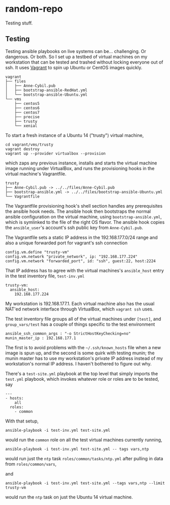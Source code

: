 # random-repo
Testing stuff.
## Testing

Testing ansible playbooks on live systems can be... challenging. Or dangerous.  Or both. So I set up a testbed of virtual machines on my workstation that can be tested and trashed without locking everyone out of ssh.  It uses [Vagrant](https://www.vagrantup.com/) to spin up Ubuntu or CentOS images quickly.

    vagrant
    ├── files
    │   ├── Anne-Cybil.pub
    │   ├── bootstrap-ansible-RedHat.yml
    │   └── bootstrap-ansible-Ubuntu.yml
    └── vms
        ├── centos5
        ├── centos6
        ├── centos7
        ├── precise
        ├── trusty
        └── xenial

To start a fresh instance of a Ubuntu 14 ("trusty") virtual machine,

    cd vagrant/vms/trusty
    vagrant destroy 
    vagrant up --provider virtualbox --provision
    
which zaps any previous instance, installs and starts the virtual machine image running under VirtualBox, and runs the provisioning hooks in the virtual machine's Vagrantfile.

    trusty
    ├── Anne-Cybil.pub -> ../../files/Anne-Cybil.pub
    ├── bootstrap-ansible.yml -> ../../files/bootstrap-ansible-Ubuntu.yml
    └── Vagrantfile

The Vagrantfile provisioning hook's shell section handles any prerequisites the ansible hook needs. The ansible hook then bootstraps the normal ansible configuration on the virtual machine, using `bootstrap-ansible.yml`, which is symlinked to the file of the right OS flavor.  The ansible hook copies the `ansible_user`'s account's ssh public key from `Anne-Cybil.pub`.

The Vagrantfile sets a static IP address in the 192.168.177.0/24 range and also a unique forwarded port for vagrant's ssh connection

    config.vm.define "trusty-vm"
    config.vm.network "private_network", ip: "192.168.177.224"
    config.vm.network "forwarded_port", id: "ssh", guest:22, host:2224
    
That IP address has to agree with the virtual machines's `ansible_host` entry in the test inventory file, `test-inv.yml`

    trusty-vm:
      ansible_host:
        192.168.177.224

My workstation is 192.168.177.1.  Each virtual machine also has the usual NAT'ed network interface through VirtualBox, which `vagrant ssh` uses.

The test inventory file groups all of the virtual machines under `[test]`, and `group_vars/test` has a couple of things specific
to the test environment

    ansible_ssh_common_args : "-o StrictHostKeyChecking=no"
    munin_master_ip : 192.168.177.1
    
The first is to avoid problems with the `~/.ssh/known_hosts` file when a new image is spun up, and the second is some quirk with testing munin; the munin master has to use my workstation's private IP address instead of my workstation's normal IP address.  I haven't bothered to figure out why.

There's a `test-site.yml` playbook at the top level that simply imports the `test.yml` playbook, which invokes whatever role or roles are to be tested, say

    ---
    - hosts:
        all
      roles:
        - common
    
With that setup,

    ansible-playbook -i test-inv.yml test-site.yml
    
would run the `common` role on all the test virtual machines currently running,

    ansible-playbook -i test-inv.yml test-site.yml -- tags vars,ntp
    
would run just the `ntp` task `roles/common/tasks/ntp.yml` after pulling in data from `roles/common/vars`,

and

    ansible-playbook -i test-inv.yml test-site.yml --tags vars,ntp --limit trusty-vm
    
would run the `ntp` task on just the Ubuntu 14 virtual machine.







